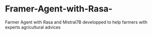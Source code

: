 # Framer-Agent-with-Rasa-
Farmer Agent with Rasa and Mistral7B developped to help farmers with experts agricultural advices 
